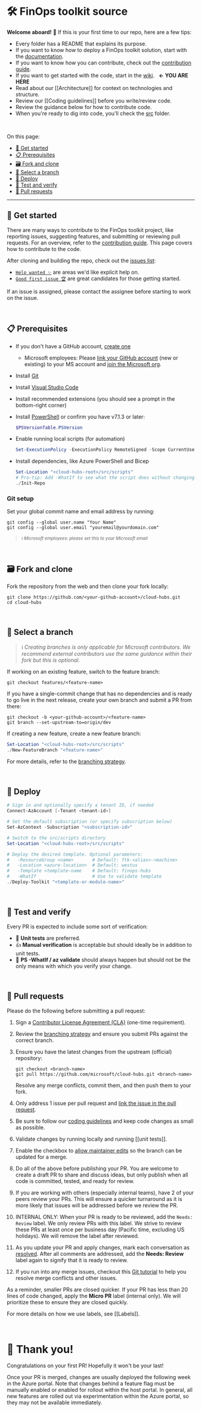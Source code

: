 # 🛠️ FinOps toolkit source

**Welcome aboard!** 🎉 If this is your first time to our repo, here are a few tips:

- Every folder has a README that explains its purpose.
- If you want to know how to deploy a FinOps toolkit solution, start with the [documentation](https://aka.ms/finops/toolkit).
- If you want to know how you can contribute, check out the [contribution guide](https://github.com/microsoft/finops-toolkit/tree/dev/CONTRIBUTING.md).
- If you want to get started with the code, start in the [wiki](https://github.com/microsoft/finops-toolkit/wiki). &nbsp; **← YOU ARE HERE**
- Read about our [[Architecture]] for context on technologies and structure.
- Review our [[Coding guidelines]] before you write/review code.
- Review the guidance below for how to contribute code.
- When you're ready to dig into code, you'll check the [src](https://github.com/microsoft/finops-toolkit/tree/dev/src) folder.

<br>

On this page:

- [🛫 Get started](#-get-started)
- [📋 Prerequisites](#-prerequisites)
- [🗃️ Fork and clone](#️-fork-and-clone)
- [🌿 Select a branch](#-select-a-branch)
- [🚀 Deploy](#-deploy)
- [🔬 Test and verify](#-test-and-verify)
- [👀 Pull requests](#-pull-requests)

---

## 🛫 Get started

There are many ways to contribute to the FinOps toolkit project, like reporting issues, suggesting features, and submitting or reviewing pull requests. For an overview, refer to the [contribution guide](../CONTRIBUTING.md). This page covers how to contribute to the code.

After cloning and building the repo, check out the [issues list](../issues):

- [`Help wanted ✨`](../issues?q=is%3Aissue+is%3Aopen+label%3A%22help+wanted+✨%22+sort%3Areactions-%2B1-desc) are areas we'd like explicit help on.
- [`Good first issue 🏆`](../issues?q=is%3Aissue+is%3Aopen+label%3A%22good+first+issue+🏆%22+sort%3Areactions-%2B1-desc) are great candidates for those getting started.

If an issue is assigned, please contact the assignee before starting to work on the issue.

<br>

## 📋 Prerequisites

- If you don't have a GitHub account, [create one](https://github.com/join)
  - Microsoft employees: Please [link your GitHub account](https://repos.opensource.microsoft.com/link) (new or existing) to your MS account and [join the Microsoft org](https://repos.opensource.microsoft.com/orgs/microsoft).
- Install [Git](https://git-scm.com/)
- Install [Visual Studio Code](https://code.visualstudio.com/)
- Install recommended extensions (you should see a prompt in the bottom-right corner)
- Install [PowerShell](https://learn.microsoft.com/powershell/scripting/install/installing-powershell) or confirm you have v7.1.3 or later:

  ```powershell
  $PSVersionTable.PSVersion
  ```

- Enable running local scripts (for automation)

  ```powershell
  Set-ExecutionPolicy -ExecutionPolicy RemoteSigned -Scope CurrentUser
  ```

- Install dependencies, like Azure PowerShell and Bicep

  ```powershell
  Set-Location "<cloud-hubs-root>/src/scripts"
  # Pro-tip: Add -WhatIf to see what the script does without changing anything
  ./Init-Repo
  ```

### Git setup

Set your global commit name and email address by running:

```console
git config --global user.name "Your Name"
git config --global user.email "youremail@yourdomain.com"
```

> <sup>ℹ️ _Microsoft employees: please set this to your Microsoft email_</sup>

<br>

## 🗃️ Fork and clone

Fork the repository from the web and then clone your fork locally:

```console
git clone https://github.com/<your-github-account>/cloud-hubs.git
cd cloud-hubs
```

<br>

## 🌿 Select a branch

> ℹ️ _Creating branches is only applicable for Microsoft contributors. We recommend external contributors use the same guidance within their fork but this is optional._

If working on an existing feature, switch to the feature branch:

```console
git checkout features/<feature-name>
```

If you have a single-commit change that has no dependencies and is ready to go live in the next release, create your own branch and submit a PR from there:

```console
git checkout -b <your-github-account>/<feature-name>
git branch --set-upstream-to=origin/dev
```

If creating a new feature, create a new feature branch:

```powershell
Set-Location "<cloud-hubs-root>/src/scripts"
./New-FeatureBranch "<feature-name>"
```

For more details, refer to the [branching strategy](./process.md).

<br>

## 🚀 Deploy

```powershell
# Sign in and optionally specify a tenant ID, if needed
Connect-AzAccount [-Tenant <tenant-id>]

# Set the default subscription (or specify subscription below)
Set-AzContext -Subscription "<subscription-id>"

# Switch to the src/scripts directory
Set-Location "<cloud-hubs-root>/src/scripts"

# Deploy the desired template. Optional parameters:
#   -ResourceGroup <name>       # Default: ftk-<alias>-<machine>
#   -Location <azure-location>  # Default: westus
#   -Template <template-name    # Default: finops-hubs
#   -WhatIf                     # Use to validate template
./Deploy-Toolkit "<template-or-module-name>"
```

<br>

## 🔬 Test and verify

Every PR is expected to include some sort of verification:

- 💪 **Unit tests** are preferred.
- 👍 **Manual verification** is acceptable but should ideally be in addition to unit tests.
- 🫰 **PS -WhatIf / az validate** should always happen but should not be the only means with which you verify your change.

<br>

## 👀 Pull requests

Please do the following before submitting a pull request:

1. Sign a [Contributor License Agreement (CLA)](CLA.md) (one-time requirement).
2. Review the [branching strategy](branching.md) and ensure you submit PRs against the correct branch.
3. Ensure you have the latest changes from the upstream (official) repository:

   ```console
   git checkout <branch-name>
   git pull https://github.com/microsoft/cloud-hubs.git <branch-name>
   ```

   Resolve any merge conflicts, commit them, and then push them to your fork.

4. Only address 1 issue per pull request and [link the issue in the pull request](https://github.com/blog/957-introducing-issue-mentions).
5. Be sure to follow our [coding guidelines](./code.md) and keep code changes as small as possible.
6. Validate changes by running locally and running [[unit tests]].
7. Enable the checkbox to [allow maintainer edits](https://docs.github.com/github/collaborating-with-issues-and-pull-requests/allowing-changes-to-a-pull-request-branch-created-from-a-fork) so the branch can be updated for a merge.
8. Do all of the above before publishing your PR. You are welcome to create a draft PR to share and discuss ideas, but only publish when all code is committed, tested, and ready for review.
9. If you are working with others (especially internal teams), have 2 of your peers review your PRs. This will ensure a quicker turnaround as it is more likely that issues will be addressed before we review the PR.
10. INTERNAL ONLY: When your PR is ready to be reviewed, add the `Needs: Review` label. We only review PRs with this label. We strive to review these PRs at least once per business day (Pacific time, excluding US holidays). We will remove the label after reviewed.
11. As you update your PR and apply changes, mark each conversation as [resolved](https://docs.github.com/github/collaborating-with-issues-and-pull-requests/commenting-on-a-pull-request#resolving-conversations). After all comments are addressed, add the **Needs: Review** label again to signify that it is ready to review.
12. If you run into any merge issues, checkout this [Git tutorial](https://github.com/skills/resolve-merge-conflicts) to help you resolve merge conflicts and other issues.

As a reminder, smaller PRs are closed quicker. If your PR has less than 20 lines of code changed, apply the **Micro PR** label (internal only). We will prioritize these to ensure they are closed quickly.

For more details on how we use labels, see [[Labels]].

<br>

# 🙏 Thank you! <!-- markdownlint-disable-line single-h1 -->

Congratulations on your first PR! Hopefully it won't be your last!

Once your PR is merged, changes are usually deployed the following week in the Azure portal. Note that changes behind a feature flag must be manually enabled or enabled for rollout within the host portal. In general, all new features are rolled out via experimentation within the Azure portal, so they may not be available immediately.
